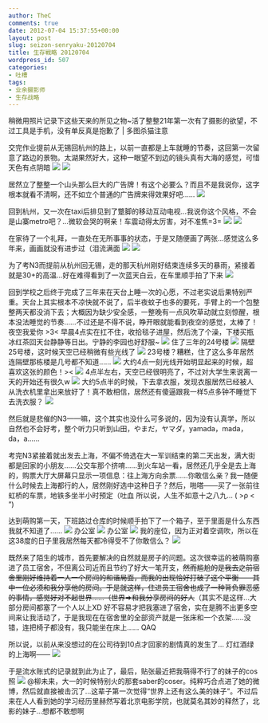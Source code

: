 ```yaml
---
author: TheC
comments: true
date: 2012-07-04 15:37:55+00:00
layout: post
slug: seizon-senryaku-20120704
title: 生存戦略 20120704
wordpress_id: 507
categories:
- 吐槽
tags:
- 业余摄影师
- 生存战略
---
```


稍微用照片记录下这些天来的所见之物~活了整整21年第一次有了摄影的欲望，不过工具是手机，没有单反真是抱歉了 | 多图杀猫注意
<!-- more -->
交完作业提前从无锡回杭州的路上，以前一直都是上车就睡的节奏，这回第一次留意了路边的景物。太湖果然好大，这种一眼望不到边的镜头真有大海的感觉，可惜天色有点阴暗
![](http://thec.u.qiniudn.com/MMtycl.jpg)
![](http://thec.u.qiniudn.com/qElRWl.jpg)

居然立了整整一个山头那么巨大的广告牌！有这个必要么？而且不是我说你，这字根本就看不清啊，还不如立个普通的广告牌来得效果好吧……
![](http://thec.u.qiniudn.com/b71F6l.jpg)

回到杭州，又一次在taxi后排见到了蹩脚的移动互动电视...我说你这个风格，不会是山寨metro吧？...微软会哭的啊亲！车震动得太厉害，对不准焦=3=
![](http://thec.u.qiniudn.com/3kkAdl.jpg)
![](http://thec.u.qiniudn.com/UGZhNl.jpg)

在家待了一个礼拜，一直处在无所事事的状态，于是又随便画了两张...感觉这么多年来，画画就没有进步过（泪流满面
![](http://thec.u.qiniudn.com/SgdMdl.jpg)
![](http://thec.u.qiniudn.com/vyrCnl.jpg)

为了考N3而提前从杭州回无锡，走的那天杭州刚好结束连续多天的暴雨，紧接着就是30+的高温...好在难得看到了一次蓝天白云，在车里顺手拍了下来
![](http://thec.u.qiniudn.com/rTJsSl.jpg)

回到学校之后终于完成了三年来在天台上睡一次的心愿，不过老实说后果特别严重。天台上其实根本不凉快就不说了，后半夜蚊子也多的要死，手臂上的一个包整整两天都没消下去；大概因为缺少安全感，一整晚有一点风吹草动就立刻惊醒，根本没法睡觉的节奏……不过还是不得不说，睁开眼就能看到夜空的感觉，太棒了！夜空我爱你 >3< 
早晨4点实在扛不住，收拾毯子进屋，然后洗了个澡，下楼买瓶冰红茶回天台静静等日出。宁静的李园也好舒服~
![](http://thec.u.qiniudn.com/WhlrJl.jpg)
住了三年的24号楼
![](http://thec.u.qiniudn.com/67Vo1l.jpg)
隔壁25号楼，这时候天空已经稍微有些光线了
![](http://thec.u.qiniudn.com/rCw0xl.jpg)
23号楼？糟糕，住了这么多年居然连隔壁那栋楼是几号都不知道……
![](http://thec.u.qiniudn.com/60PtTl.jpg)
大约4点一刻光线开始明显起来的时候，超喜欢这张的颜色！><
![](http://thec.u.qiniudn.com/zVj3el.jpg)
4点半左右，天空已经很明亮了，不过对大学生来说离一天的开始还有很久w
![](http://thec.u.qiniudn.com/GCjrnl.jpg)
大约5点半的时候，下去拿衣服，发现衣服居然已经被人从洗衣机里拿出来放好了！真不敢相信，居然还有傻逼跟我一样5点多钟不睡觉下去洗衣服？
![](http://thec.u.qiniudn.com/NJe42l.jpg)

然后就是悲催的N3——嘛，这个其实也没什么可多说的，因为没有认真学，所以自然也不会好考，整个听力只听到山田，やまだ，ヤマダ，yamada，mada，da，a……

考完N3紧接着就出发去上海，不偏不倚选在大一军训结束的第二天出发，满大街都是回家的小朋友……公交车那个挤唷……到火车站一看，居然还几乎全是去上海的，购票大厅大屏幕只显示一项信息：往上海方向余票……你敢信么亲？我一随便什么时候去上海都行的人，居然刚好选中这种日子？然后，啪嗒——买了一张前往虹桥的车票，地铁多坐半小时预定（吐血
所以说，人生不如意十之八九… ( >ρ < ”)

达到萌购第一天，下班路过仓库的时候顺手拍下了一个箱子，至于里面是什么东西我就不知道了……
![](http://thec.u.qiniudn.com/gE4Anl.jpg)
办公室
![](http://thec.u.qiniudn.com/oWWjVl.jpg)
办公室
![](http://thec.u.qiniudn.com/1UFSNl.jpg)
我的座位，因为正对着空调吹，所以在这38度的日子里我居然每天都冷得受不了你敢信么？
![](http://thec.u.qiniudn.com/eaCJ4l.jpg)

既然来了陌生的城市，首先要解决的自然就是房子的问题。这次很幸运的被萌购塞进了员工宿舍，不但离公司近而且节约了好大一笔开支，<del>然而尴尬的是我去之前宿舍里刚好维持着一人一个房间的和谐局面，而我的出现恰好打破了这个平衡——其中一位必须和我分享他的房间。于是就这样，住进员工宿舍也成了一种背负罪恶感的事情，感觉好对不起世界……（世界=>和我分享房间的好人</del>（其实不是这样...大部分房间都塞了一个人以上XD
好不容易才把我塞进了宿舍，实在是腾不出更多空间来让我活动了，于是我现在在宿舍里的全部资产就是一张床和一个衣架……没错，连把椅子都没有，我只能坐在床上…… QAQ

所以说，以前从来没想过的在公司待到10点才回家的剧情真的发生了… 灯红酒绿的上海啊——
![](http://thec.u.qiniudn.com/HXZQOl.jpg)

于是流水账式的记录就到此为止了，最后，贴张最近把我萌得不行了的妹子的cos照
![](http://thec.u.qiniudn.com/maGNDl.jpg)
@柳未来，大一的时候特别火的那套saber的coser。纯粹巧合点进了她的微博，然后就直接被击沉了...这辈子第一次觉得“世界上还有这么美的妹子”。不过后来在人人看到她的学习经历里赫然写着北京电影学院，也就莫名其妙的释然了，北影的妹子...想都不敢想啊
